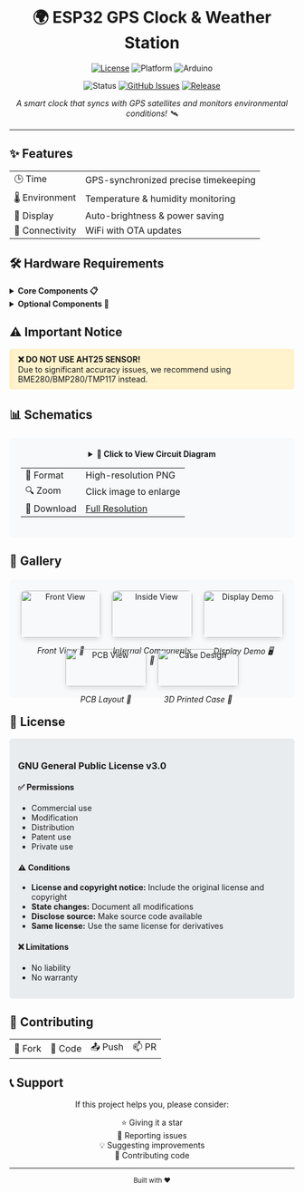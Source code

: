 <div align="center">
  <h1>🌍 ESP32 GPS Clock & Weather Station</h1>
  <p>
    <a href="/LICENSE"><img src="https://img.shields.io/github/license/desiFish/ESP32-GPS-CLOCK-V1" alt="License"></a>
    <img src="https://img.shields.io/badge/platform-ESP32-green.svg" alt="Platform">
    <img src="https://img.shields.io/badge/Arduino-Compatible-yellow.svg" alt="Arduino">
  </p>
  <p>
    <img src="https://img.shields.io/badge/status-active-success.svg" alt="Status">
    <a href="https://github.com/desiFish/ESP32-GPS-CLOCK-V1/issues"><img src="https://img.shields.io/github/issues/desiFish/ESP32-GPS-CLOCK-V1.svg" alt="GitHub Issues"></a>
    <a href="https://github.com/desiFish/ESP32-GPS-CLOCK-V1/releases"><img src="https://img.shields.io/github/v/release/desiFish/ESP32-GPS-CLOCK-V1" alt="Release"></a>
  </p>
  <p><em>A smart clock that syncs with GPS satellites and monitors environmental conditions! 🛰️</em></p>
</div>

---

<h2>✨ Features</h2>
<table>
  <tr>
    <td>🕒 Time</td>
    <td>GPS-synchronized precise timekeeping</td>
  </tr>
  <tr>
    <td>🌡️ Environment</td>
    <td>Temperature & humidity monitoring</td>
  </tr>
  <tr>
    <td>🔆 Display</td>
    <td>Auto-brightness & power saving</td>
  </tr>
  <tr>
    <td>📱 Connectivity</td>
    <td>WiFi with OTA updates</td>
  </tr>
</table>

<h2>🛠️ Hardware Requirements</h2>

<details>
<summary><strong>Core Components 📋</strong></summary>

| Component | Purpose | Notes |
|-----------|---------|--------|
| ESP32 devkit v1 | 🧠 Controller | DOIT version recommended |
| BH1750 | 💡 Light sensor | I²C interface |
| BME280 | 🌡️ Environment | Temperature/Humidity |
| GPS Neo 6m | 📡 GPS receiver | UART interface |
| ST7920 LCD | 🖥️ Display | 128x64 pixels |
| Buzzer | 🔊 Alerts | Active buzzer |

</details>

<details>
<summary><strong>Optional Components 🔧</strong></summary>

- 🔋 LiFePO4 AAA 80mAh (GPS backup)
- ⚡ TP5000 charging circuit
- 🔌 BMS with IN4007 diode
- 🛠️ Prototyping materials

</details>

<h2>⚠️ Important Notice</h2>
<div style="background-color: #fff3cd; padding: 10px; border-radius: 5px; border-left: 5px solid #ffeeba;">
  <strong>❌ DO NOT USE AHT25 SENSOR!</strong><br>
  Due to significant accuracy issues, we recommend using BME280/BMP280/TMP117 instead.
</div>

<h2>📊 Schematics</h2>
<div align="center" style="background-color: #f8f9fa; padding: 20px; border-radius: 8px; margin: 20px 0;">
  <details>
    <summary><strong>👀 Click to View Circuit Diagram</strong></summary>
    <br>
    <img src="https://github.com/KamadoTanjiro-beep/ESP32-GPS-CLOCK-V1/blob/main/resources/schematic/Schematic_GPSClock-V1.png" 
         alt="GPS Clock Schematic" 
         style="max-width: 100%; border-radius: 5px; box-shadow: 0 4px 8px rgba(0,0,0,0.1);">
    <p><em>ESP32 GPS Clock Circuit Diagram</em></p>
  </details>

  <table>
    <tr>
      <td>📝 Format</td>
      <td>High-resolution PNG</td>
    </tr>
    <tr>
      <td>🔍 Zoom</td>
      <td>Click image to enlarge</td>
    </tr>
    <tr>
      <td>💾 Download</td>
      <td><a href="https://github.com/KamadoTanjiro-beep/ESP32-GPS-CLOCK-V1/blob/main/resources/schematic/Schematic_GPSClock-V1.png">Full Resolution</a></td>
    </tr>
  </table>
</div>

<h2>📸 Gallery</h2>
<div align="center" style="background-color: #f8f9fa; padding: 20px; border-radius: 8px; margin: 20px 0;">
  <div style="display: grid; grid-template-columns: repeat(3, 1fr); gap: 20px; margin-bottom: 20px;">
    <div>
      <img src="https://github.com/KamadoTanjiro-beep/ESP32-GPS-CLOCK-V1/blob/main/resources/images/x1.jpg" 
           alt="Front View" 
           style="width: 100%; border-radius: 8px; box-shadow: 0 4px 8px rgba(0,0,0,0.1);">
      <p><em>Front View 📱</em></p>
    </div>
    <div>
      <img src="https://github.com/KamadoTanjiro-beep/ESP32-GPS-CLOCK-V1/blob/main/resources/images/x2.jpg" 
           alt="Inside View" 
           style="width: 100%; border-radius: 8px; box-shadow: 0 4px 8px rgba(0,0,0,0.1);">
      <p><em>Internal Components 🔧</em></p>
    </div>
    <div>
      <img src="https://github.com/KamadoTanjiro-beep/ESP32-GPS-CLOCK-V1/blob/main/resources/images/x3.jpg" 
           alt="Display Demo" 
           style="width: 100%; border-radius: 8px; box-shadow: 0 4px 8px rgba(0,0,0,0.1);">
      <p><em>Display Demo 🖥️</em></p>
    </div>
  </div>
  <div style="display: grid; grid-template-columns: repeat(2, 1fr); gap: 20px; width: 66%;">
    <div>
      <img src="https://github.com/KamadoTanjiro-beep/ESP32-GPS-CLOCK-V1/blob/main/resources/images/x4.jpg" 
           alt="PCB View" 
           style="width: 100%; border-radius: 8px; box-shadow: 0 4px 8px rgba(0,0,0,0.1);">
      <p><em>PCB Layout 🔌</em></p>
    </div>
    <div>
      <img src="https://github.com/KamadoTanjiro-beep/ESP32-GPS-CLOCK-V1/blob/main/resources/images/x5.jpg" 
           alt="Case Design" 
           style="width: 100%; border-radius: 8px; box-shadow: 0 4px 8px rgba(0,0,0,0.1);">
      <p><em>3D Printed Case 🎨</em></p>
    </div>
  </div>
</div>

<h2>📜 License</h2>
<div style="background-color: #e9ecef; padding: 15px; border-radius: 5px;">
<h3>GNU General Public License v3.0</h3>

<h4>✅ Permissions</h4>
<ul>
  <li>Commercial use</li>
  <li>Modification</li>
  <li>Distribution</li>
  <li>Patent use</li>
  <li>Private use</li>
</ul>

<h4>⚠️ Conditions</h4>
<ul>
  <li><strong>License and copyright notice:</strong> Include the original license and copyright</li>
  <li><strong>State changes:</strong> Document all modifications</li>
  <li><strong>Disclose source:</strong> Make source code available</li>
  <li><strong>Same license:</strong> Use the same license for derivatives</li>
</ul>

<h4>❌ Limitations</h4>
<ul>
  <li>No liability</li>
  <li>No warranty</li>
</ul>
</div>

<h2>🤝 Contributing</h2>
<div align="center">
  <table>
    <tr>
      <td>🍴 Fork</td>
      <td>🔧 Code</td>
      <td>📤 Push</td>
      <td>📫 PR</td>
    </tr>
  </table>
</div>

<h2>📞 Support</h2>
<div align="center">
  <p>If this project helps you, please consider:</p>
  <p>
    ⭐ Giving it a star<br>
    🐛 Reporting issues<br>
    💡 Suggesting improvements<br>
    🤝 Contributing code
  </p>
</div>

---

<div align="center">
  <sub>Built with ❤️</sub>
</div>

